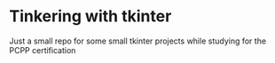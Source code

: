 # Tinkering with tkinter
Just a small repo for some small tkinter projects while studying for the PCPP certification